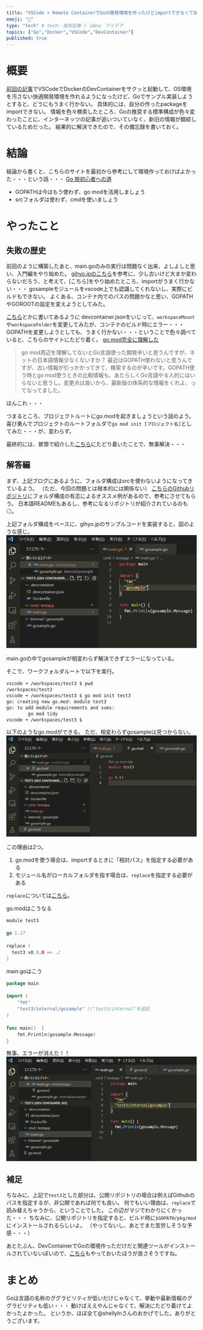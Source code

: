 ```yaml
---
title: "VSCode + Remote ContainerでGoの開発環境を作ったけどimportできなくて悩んだ話"
emoji: "🐷"
type: "tech" # tech: 技術記事 / idea: アイデア
topics: ["Go","Docker","VSCode","DevContainer"]
published: true
---
```

# 概要
[前回の記事](https://qiita.com/ka-zuu/items/3144780ee528815e7557)でVSCodeでDockerのDevContainerをサクッと起動して、OS環境を汚さない快適開発環境を作れるようになったけど、Goでサンプル実装しようとすると、どうにもうまく行かない。
具体的には、自分の作ったpackageをimportできない。
情報を色々検索したところ、Goの推奨する標準構成が色々変わったことに、インターネッツの記事が追いついていなく、新旧の情報が錯綜しているためだった。
結果的に解決できたので、その備忘録を書いておく。

# 結論
結論から書くと、こちらのサイトを最初から参考にして環境作っておけばよかった・・・という話・・・
[Go 脱初心者への道](https://zenn.dev/shellyln/articles/b2992891f8f3f9381025#1.-%E3%83%91%E3%83%83%E3%82%B1%E3%83%BC%E3%82%B8%E4%BD%9C%E6%88%90%E3%83%BB%E3%83%91%E3%83%83%E3%82%B1%E3%83%BC%E3%82%B8%E7%AE%A1%E7%90%86)

* GOPATHは今はもう使わず、go modを活用しましょう
* srcフォルダは使わず、cmdを使いましょう

# やったこと

## 失敗の歴史
前回のように構築したあと、main.goのみの実行は問題なく出来、よしよしと思い、入門編をやり始めた。
[gihyo.jpのこちら](https://qiita.com/tenntenn/items/0e33a4959250d1a55045)を参考に、少し古いけど大まか変わらないだろう、と考えて、[こちら]をやり始めたところ、importがうまく行かない・・・
gosampleモジュールをvscode上でも認識してくれないし、実際にビルドもできない。
よくある、コンテナ内でのパスの問題かなと思い、GOPATHやGOROOTの設定を変えようとしてみた。

[こちら](https://dev.classmethod.jp/articles/vscode-remote-containers-golang/#toc-7)とかに書いてあるように
devcontainer.jsonをいじって、`workspaceMount`や`workspaceFolder`を変更してみたが、コンテナのビルド時にエラー・・・
GOPATHを変更しようとしても、うまく行かない・・・ということで色々調べていると、こちらのサイトにたどり着く。
[go mod完全に理解した](https://zenn.dev/optimisuke/articles/105feac3f8e726830f8c)

> go mod周辺を理解してないとGo言語使った開発辛いと思うんですが、ネットの日本語情報少なくないすか？
最近はGOPATH使わないと思うんですが、古い情報が引っかかってきて、検索するのが辛いです。GOPATH使う時とgo mod使うときの比較情報も、あたらしくGo言語やる人的にはいらないと思うし。変更点は良いから、最新版の体系的な情報をくれよ、ってなってました。

ほんこれ・・・

つまるところ、プロジェクトルートにgo.modを起きましょうという話のよう。
喜び勇んでプロジェクトのルートフォルダで`go mod init [プロジェクト名]`としてみた・・・が、変わらず。

最終的には、冒頭で紹介した[こちら](https://zenn.dev/shellyln/articles/b2992891f8f3f9381025#1.-%E3%83%91%E3%83%83%E3%82%B1%E3%83%BC%E3%82%B8%E4%BD%9C%E6%88%90%E3%83%BB%E3%83%91%E3%83%83%E3%82%B1%E3%83%BC%E3%82%B8%E7%AE%A1%E7%90%86)にたどり着いたことで、無事解決・・・


## 解答編
まず、上記ブログにあるように、フォルダ構成はsrcを使わないようになってきているよう。
（ただ、今回の問題とは根本的には関係ない）
[こちらのGithubリポジトリ](https://github.com/golang-standards/project-layout/blob/master/README_ja.md)にフォルダ構成の有志によるオススメ例があるので、参考にさせてもらう。
日本語READMEもあるし、参考になるリポジトリが紹介されているのも◎。

上記フォルダ構成をベースに、gihyo.jpのサンプルコードを実装すると、図のような感じ。
![](/images/5d1bdff134edf8/5d1bdff134edf8_1.png)


main.goの中でgosampleが相変わらず解決できずエラーになっている。

そこで、ワークフォルダルートで以下を実行。

```shell
vscode ➜ /workspaces/test3 $ pwd
/workspaces/test3
vscode ➜ /workspaces/test3 $ go mod init test3
go: creating new go.mod: module test3
go: to add module requirements and sums:
        go mod tidy
vscode ➜ /workspaces/test3 $ 
```

以下のようなgo.modができる。
ただ、相変わらずgosampleは見つからない。
![](/images/5d1bdff134edf8/5d1bdff134edf8_2.png)


この理由は2つ。
1. go.modを使う場合は、importするときに「相対パス」を指定する必要がある
2. モジュール名がローカルフォルダを指す場合は、`replace`を指定する必要がある

`replace`については[こちら](https://zenn.dev/shellyln/articles/b2992891f8f3f9381025#1.-b.-%E3%81%93%E3%82%8C%E3%81%8B%E3%82%89%E5%A7%8B%E3%82%81%E3%82%8B%E3%83%97%E3%83%AD%E3%82%B8%E3%82%A7%E3%82%AF%E3%83%88%E3%81%A7%E3%81%AF%E3%80%81%E6%9C%80%E5%88%9D%E3%81%8B%E3%82%89%E6%96%B0%E3%81%97%E3%81%84%E3%83%91%E3%83%83%E3%82%B1%E3%83%BC%E3%82%B8%E7%AE%A1%E7%90%86%E3%82%B7%E3%82%B9%E3%83%86%E3%83%A0%E3%81%A7%E3%81%82%E3%82%8B-go-modules-%E3%82%92%E4%BD%BF%E3%81%86)。

go.modはこうなる

```go
module test3

go 1.17

replace (
  test3 v0.0.0 => ./
)
```

main.goはこう

```go
package main

import (
	"fmt"
	"test3/internal/gosample" //"test3/internal"を追記
)

func main()  {
	fmt.Println(gosample.Message)
}
```

無事、エラーが消えた！！
![](/images/5d1bdff134edf8/5d1bdff134edf8_3.png)

## 補足
ちなみに、上記で`test3`とした部分は、公開リポジトリの場合は例えばGithubのパスを指定するが、非公開であれば何でも良い。
何でもいい理由は、`replace`で読み替えちゃうから、ということでした。
この辺がマジでわかりにくかった・・・
ちなみに、公開リポジトリを指定すると、ビルド時に`$GOPATH/pkg/mod`にインストールされるらしいよ。
（やってないし、あとでまた苦労しそうな予感・・・）

あとたぶん、DevContainerでGoの環境作っただけだと関連ツールがインストールされていないぽいので、[こちら](https://zenn.dev/tomi/articles/2020-10-22-go-docker#%E8%A3%9C%E5%AE%8C%E3%83%84%E3%83%BC%E3%83%AB%E3%81%AE%E3%82%A4%E3%83%B3%E3%82%B9%E3%83%88%E3%83%BC%E3%83%AB)もやっておいたほうが良さそうですね。

# まとめ
Goは言語の名称のググラビリティが低いだけじゃなくて、挙動や最新情報のググラビリティも低い・・・
動けばええやんじゃなくて、解決にたどり着けてよかったよかった。
というか、ほぼ全て@shellylnさんのおかげでした。ありがとうございます。
